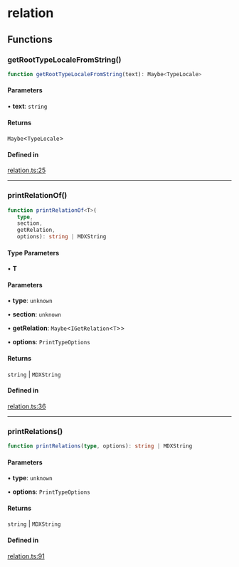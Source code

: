 # relation

## Functions

### getRootTypeLocaleFromString()

```ts
function getRootTypeLocaleFromString(text): Maybe<TypeLocale>
```

#### Parameters

• **text**: `string`

#### Returns

`Maybe`\<`TypeLocale`\>

#### Defined in

[relation.ts:25](https://github.com/graphql-markdown/graphql-markdown/blob/main/packages/printer-legacy/src/relation.ts#L25)

***

### printRelationOf()

```ts
function printRelationOf<T>(
   type, 
   section, 
   getRelation, 
   options): string | MDXString
```

#### Type Parameters

• **T**

#### Parameters

• **type**: `unknown`

• **section**: `unknown`

• **getRelation**: `Maybe`\<`IGetRelation`\<`T`\>\>

• **options**: `PrintTypeOptions`

#### Returns

`string` \| `MDXString`

#### Defined in

[relation.ts:36](https://github.com/graphql-markdown/graphql-markdown/blob/main/packages/printer-legacy/src/relation.ts#L36)

***

### printRelations()

```ts
function printRelations(type, options): string | MDXString
```

#### Parameters

• **type**: `unknown`

• **options**: `PrintTypeOptions`

#### Returns

`string` \| `MDXString`

#### Defined in

[relation.ts:91](https://github.com/graphql-markdown/graphql-markdown/blob/main/packages/printer-legacy/src/relation.ts#L91)
